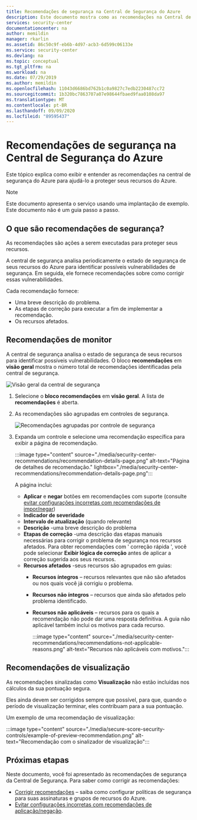 ```yaml
---
title: Recomendações de segurança na Central de Segurança do Azure
description: Este documento mostra como as recomendações na Central de Segurança do Azure ajudam a proteger os recursos do Azure e a cumprir as políticas de segurança.
services: security-center
documentationcenter: na
author: memildin
manager: rkarlin
ms.assetid: 86c50c9f-eb6b-4d97-acb3-6d599c06133e
ms.service: security-center
ms.devlang: na
ms.topic: conceptual
ms.tgt_pltfrm: na
ms.workload: na
ms.date: 07/29/2019
ms.author: memildin
ms.openlocfilehash: 11043d6686bd762b1c0a9827c7edb2230487cc72
ms.sourcegitcommit: 1b320bc7863707a07e98644fbaed9faa0108da97
ms.translationtype: MT
ms.contentlocale: pt-BR
ms.lasthandoff: 09/09/2020
ms.locfileid: "89595437"
---
```

# <a name="security-recommendations-in-azure-security-center"></a>Recomendações de segurança na Central de Segurança do Azure 
Este tópico explica como exibir e entender as recomendações na central de segurança do Azure para ajudá-lo a proteger seus recursos do Azure.

> [!NOTE]
> Este documento apresenta o serviço usando uma implantação de exemplo.  Este documento não é um guia passo a passo.
>

## <a name="what-are-security-recommendations"></a>O que são recomendações de segurança?

As recomendações são ações a serem executadas para proteger seus recursos.

A central de segurança analisa periodicamente o estado de segurança de seus recursos do Azure para identificar possíveis vulnerabilidades de segurança. Em seguida, ele fornece recomendações sobre como corrigir essas vulnerabilidades.

Cada recomendação fornece:

- Uma breve descrição do problema.
- As etapas de correção para executar a fim de implementar a recomendação.
- Os recursos afetados.

## <a name="monitor-recommendations"></a>Recomendações de monitor <a name="monitor-recommendations"></a>

A central de segurança analisa o estado de segurança de seus recursos para identificar possíveis vulnerabilidades. O bloco **recomendações** em **visão geral** mostra o número total de recomendações identificadas pela central de segurança.

![Visão geral da central de segurança](./media/security-center-recommendations/asc-overview.png)

1. Selecione o **bloco recomendações** em **visão geral**. A lista de **recomendações** é aberta.

1. As recomendações são agrupadas em controles de segurança.

      ![Recomendações agrupadas por controle de segurança](./media/security-center-recommendations/view-recommendations.png)

1. Expanda um controle e selecione uma recomendação específica para exibir a página de recomendação.

    :::image type="content" source="./media/security-center-recommendations/recommendation-details-page.png" alt-text="Página de detalhes de recomendação." lightbox="./media/security-center-recommendations/recommendation-details-page.png":::

    A página inclui:

    - **Aplicar** e **negar** botões em recomendações com suporte (consulte [evitar configurações incorretas com recomendações de impor/negar](prevent-misconfigurations.md))
    - **Indicador de severidade**
    - **Intervalo de atualização**  (quando relevante) 
    - **Descrição** -uma breve descrição do problema
    - **Etapas de correção** -uma descrição das etapas manuais necessárias para corrigir o problema de segurança nos recursos afetados. Para obter recomendações com ' correção rápida ', você pode selecionar **Exibir lógica de correção** antes de aplicar a correção sugerida aos seus recursos. 
    - **Recursos afetados** -seus recursos são agrupados em guias:
        - **Recursos íntegros** – recursos relevantes que não são afetados ou nos quais você já corrigiu o problema.
        - **Recursos não íntegros** – recursos que ainda são afetados pelo problema identificado.
        - **Recursos não aplicáveis** – recursos para os quais a recomendação não pode dar uma resposta definitiva. A guia não aplicável também inclui os motivos para cada recurso. 

            :::image type="content" source="./media/security-center-recommendations/recommendations-not-applicable-reasons.png" alt-text="Recursos não aplicáveis com motivos.":::

## <a name="preview-recommendations"></a>Recomendações de visualização

As recomendações sinalizadas como **Visualização** não estão incluídas nos cálculos da sua pontuação segura.

Eles ainda devem ser corrigidos sempre que possível, para que, quando o período de visualização terminar, eles contribuam para a sua pontuação.

Um exemplo de uma recomendação de visualização:

:::image type="content" source="./media/secure-score-security-controls/example-of-preview-recommendation.png" alt-text="Recomendação com o sinalizador de visualização":::
 
## <a name="next-steps"></a>Próximas etapas

Neste documento, você foi apresentado às recomendações de segurança da Central de Segurança. Para saber como corrigir as recomendações:

- [Corrigir recomendações](security-center-remediate-recommendations.md) – saiba como configurar políticas de segurança para suas assinaturas e grupos de recursos do Azure.
- [Evitar configurações incorretas com recomendações de aplicação/negação](prevent-misconfigurations.md).
